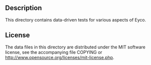 Description
------------

This directory contains data-driven tests for various aspects of Eyco.

License
--------

The data files in this directory are distributed under the MIT software
license, see the accompanying file COPYING or
http://www.opensource.org/licenses/mit-license.php.

